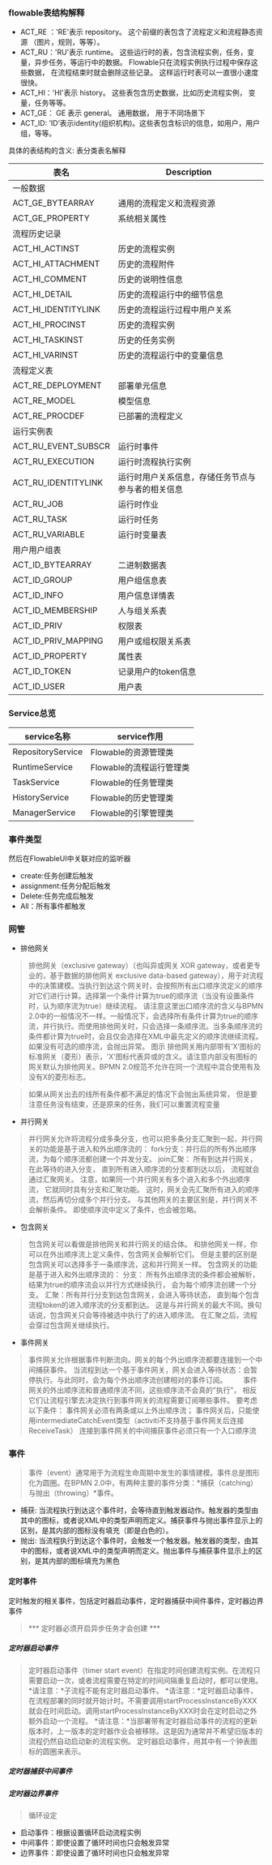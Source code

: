 ### flowable表结构解释

- ACT_RE ：'RE'表示 repository。 这个前缀的表包含了流程定义和流程静态资源 （图片，规则，等等）。
- ACT_RU：'RU'表示 runtime。 这些运行时的表，包含流程实例，任务，变量，异步任务，等运行中的数据。 Flowable只在流程实例执行过程中保存这些数据，
  在流程结束时就会删除这些记录。 这样运行时表可以一直很小速度很快。
- ACT_HI：'HI'表示 history。 这些表包含历史数据，比如历史流程实例， 变量，任务等等。
- ACT_GE： GE 表示 general。 通用数据， 用于不同场景下
- ACT_ID:   ’ID’表示identity(组织机构)。这些表包含标识的信息，如用户，用户组，等等。

具体的表结构的含义:
表分类表名解释

| 表名                  | Description               |
|---------------------|---------------------------|
| 一般数据                |
| ACT_GE_BYTEARRAY    | 通用的流程定义和流程资源              |
| ACT_GE_PROPERTY     | 系统相关属性                    |
| 流程历史记录              |
| ACT_HI_ACTINST      | 历史的流程实例                   |
| ACT_HI_ATTACHMENT   | 历史的流程附件                   |
| ACT_HI_COMMENT      | 历史的说明性信息                  |
| ACT_HI_DETAIL       | 历史的流程运行中的细节信息             |
| ACT_HI_IDENTITYLINK | 历史的流程运行过程中用户关系            |
| ACT_HI_PROCINST     | 历史的流程实例                   |
| ACT_HI_TASKINST     | 历史的任务实例                   |
| ACT_HI_VARINST      | 历史的流程运行中的变量信息             |
| 流程定义表               |
| ACT_RE_DEPLOYMENT   | 部署单元信息                    |
| ACT_RE_MODEL        | 模型信息                      |
| ACT_RE_PROCDEF      | 已部署的流程定义                  |
| 运行实例表               |
| ACT_RU_EVENT_SUBSCR | 运行时事件                     |
| ACT_RU_EXECUTION    | 运行时流程执行实例                 |
| ACT_RU_IDENTITYLINK | 运行时用户关系信息，存储任务节点与参与者的相关信息 |
| ACT_RU_JOB          | 运行时作业                     |
| ACT_RU_TASK         | 运行时任务                     |
| ACT_RU_VARIABLE     | 运行时变量表                    |
| 用户用户组表              |
| ACT_ID_BYTEARRAY    | 二进制数据表                    |
| ACT_ID_GROUP        | 用户组信息表                    |
| ACT_ID_INFO         | 用户信息详情表                   |
| ACT_ID_MEMBERSHIP   | 人与组关系表                    |
| ACT_ID_PRIV         | 权限表                       |
| ACT_ID_PRIV_MAPPING | 用户或组权限关系表                 |
| ACT_ID_PROPERTY     | 属性表                       |
| ACT_ID_TOKEN        | 记录用户的token信息              |
| ACT_ID_USER         | 用户表                       |

### Service总览

| service名称         | service作用        |
|-------------------|------------------|
| RepositoryService | Flowable的资源管理类   |
| RuntimeService    | Flowable的流程运行管理类 |
| TaskService       | Flowable的任务管理类   | 
| HistoryService    | Flowable的历史管理类   |
| ManagerService    | Flowable的引擎管理类   |

### 事件类型

然后在FlowableUI中关联对应的监听器

- create:任务创建后触发
- assignment:任务分配后触发
- Delete:任务完成后触发
- All：所有事件都触发

### 网管

- 排他网关

> 排他网关（exclusive gateway）（也叫异或网关 XOR gateway，或者更专业的，基于数据的排他网关 exclusive data-based
> gateway），用于对流程中的决策建模。当执行到达这个网关时，会按照所有出口顺序流定义的顺序对它们进行计算。选择第一个条件计算为true的顺序流（当没有设置条件时，认为顺序流为true）继续流程。
> 请注意这里出口顺序流的含义与BPMN
> 2.0中的一般情况不一样。一般情况下，会选择所有条件计算为true的顺序流，并行执行。而使用排他网关时，只会选择一条顺序流。当多条顺序流的条件都计算为true时，会且仅会选择在XML中最先定义的顺序流继续流程。如果没有可选的顺序流，会抛出异常。
> 图示 排他网关用内部带有’X’图标的标准网关（菱形）表示，'X’图标代表异或的含义。请注意内部没有图标的网关默认为排他网关。BPMN
> 2.0规范不允许在同一个流程中混合使用有及没有X的菱形标志。

> 如果从网关出去的线所有条件都不满足的情况下会抛出系统异常，
> 但是要注意任务没有结束，还是原来的任务，我们可以重置流程变量

- 并行网关

> 并行网关允许将流程分成多条分支，也可以把多条分支汇聚到一起，并行网关的功能是基于进入和外出顺序流的：
> fork分支：并行后的所有外出顺序流，为每个顺序流都创建一个并发分支。
> join汇聚： 所有到达并行网关，在此等待的进入分支， 直到所有进入顺序流的分支都到达以后， 流程就会通过汇聚网关。
注意，如果同一个并行网关有多个进入和多个外出顺序流， 它就同时具有分支和汇聚功能。 这时，网关会先汇聚所有进入的顺序流，然后再切分成多个并行分支。
与其他网关的主要区别是，并行网关不会解析条件。 即使顺序流中定义了条件，也会被忽略。

- 包含网关
> 包含网关可以看做是排他网关和并行网关的结合体。 和排他网关一样，你可以在外出顺序流上定义条件，包含网关会解析它们。 但是主要的区别是包含网关可以选择多于一条顺序流，这和并行网关一样。
包含网关的功能是基于进入和外出顺序流的：
> 分支： 所有外出顺序流的条件都会被解析，结果为true的顺序流会以并行方式继续执行， 会为每个顺序流创建一个分支。
> 汇聚：所有并行分支到达包含网关，会进入等待状态， 直到每个包含流程token的进入顺序流的分支都到达。 这是与并行网关的最大不同。换句话说，包含网关只会等待被选中执行了的进入顺序流。 在汇聚之后，流程会穿过包含网关继续执行。

- 事件网关
> 事件网关允许根据事件判断流向。网关的每个外出顺序流都要连接到一个中间捕获事件。 当流程到达一个基于事件网关，网关会进入等待状态：会暂停执行。与此同时，会为每个外出顺序流创建相对的事件订阅。
  事件网关的外出顺序流和普通顺序流不同，这些顺序流不会真的"执行"， 相反它们让流程引擎去决定执行到事件网关的流程需要订阅哪些事件。 要考虑以下条件：
> 事件网关必须有两条或以上外出顺序流；
> 事件网关后，只能使用intermediateCatchEvent类型（activiti不支持基于事件网关后连接ReceiveTask）
> 连接到事件网关的中间捕获事件必须只有一个入口顺序流


### 事件

> 事件（event）通常用于为流程生命周期中发生的事情建模。事件总是图形化为圆圈。在BPMN 2.0中，有两种主要的事件分类：*捕获（catching）与抛出（throwing）*事件。

- 捕获: 当流程执行到达这个事件时，会等待直到触发器动作。触发器的类型由其中的图标，或者说XML中的类型声明而定义。捕获事件与抛出事件显示上的区别，是其内部的图标没有填充（即是白色的）。
- 抛出: 当流程执行到达这个事件时，会触发一个触发器。触发器的类型，由其中的图标，或者说XML中的类型声明而定义。抛出事件与捕获事件显示上的区别，是其内部的图标填充为黑色

#### 定时事件
定时触发的相关事件，包括定时器启动事件，定时器捕获中间件事件，定时器边界事件
> *** 定时器必须开启异步任务才会创建 ***
##### 定时器启动事件

> 定时器启动事件（timer start event）在指定时间创建流程实例。在流程只需要启动一次，或者流程需要在特定的时间间隔重复启动时，都可以使用。
*请注意：*子流程不能有定时器启动事件。
*请注意：*定时器启动事件，在流程部署的同时就开始计时。不需要调用startProcessInstanceByXXX就会在时间启动。调用startProcessInstanceByXXX时会在定时启动之外额外启动一个流程。
*请注意：*当部署带有定时器启动事件的流程的更新版本时，上一版本的定时器作业会被移除。这是因为通常并不希望旧版本的流程仍然自动启动新的流程实例。
定时器启动事件，用其中有一个钟表图标的圆圈来表示。

##### 定时器捕获中间事件

##### 定时器边界事件


> 循环设定
- 启动事件：根据设置循环启动流程实例
- 中间事件：即使设置了循环时间也只会触发异常
- 边界事件：即使设置了循环时间也只会触发异常
